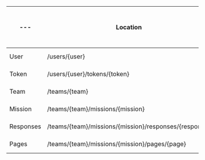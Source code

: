 --- | Location                                              | Editors      | Users        | Signed in (but of different team) | Anonymous
---          | ---                                                   | ---          | ---          | ---                               | ---
User    | /users/{user}                                         | Content Cell | Content Cell | Content Cell                      | Content Cell
Token        | /users/{user}/tokens/{token}                          | null         | null         | no access                              | no access
Team    | /teams/{team}                                         | null         | null         | no access                              | no access
Mission | /teams/{team}/missions/{mission}                      | null         | null         | no access                              | no access
Responses    | /teams/{team}/missions/{mission}/responses/{response} | null         | null         | no access                              | no access
Pages        | /teams/{team}/missions/{mission}/pages/{page}         | null         | null         | no access                              | no access

